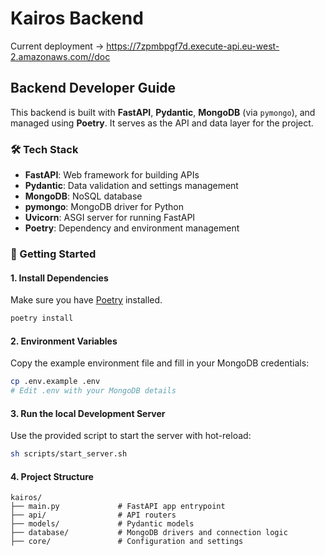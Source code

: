 # Kairos Backend

Current deployment -> https://7zpmbpgf7d.execute-api.eu-west-2.amazonaws.com//doc


## Backend Developer Guide

This backend is built with **FastAPI**, **Pydantic**, **MongoDB** (via `pymongo`), and managed using **Poetry**. It serves as the API and data layer for the project.

### 🛠️ Tech Stack

- **FastAPI**: Web framework for building APIs
- **Pydantic**: Data validation and settings management
- **MongoDB**: NoSQL database
- **pymongo**: MongoDB driver for Python
- **Uvicorn**: ASGI server for running FastAPI
- **Poetry**: Dependency and environment management

### 🚀 Getting Started

#### 1. Install Dependencies

Make sure you have [Poetry](https://python-poetry.org/docs/#installation) installed.

```sh
poetry install
```

#### 2. Environment Variables

Copy the example environment file and fill in your MongoDB credentials:

```sh
cp .env.example .env
# Edit .env with your MongoDB details
```

#### 3. Run the local Development Server

Use the provided script to start the server with hot-reload:

```sh
sh scripts/start_server.sh
```

#### 4. Project Structure

```
kairos/
├── main.py             # FastAPI app entrypoint
├── api/                # API routers
├── models/             # Pydantic models
├── database/           # MongoDB drivers and connection logic
├── core/               # Configuration and settings
```

